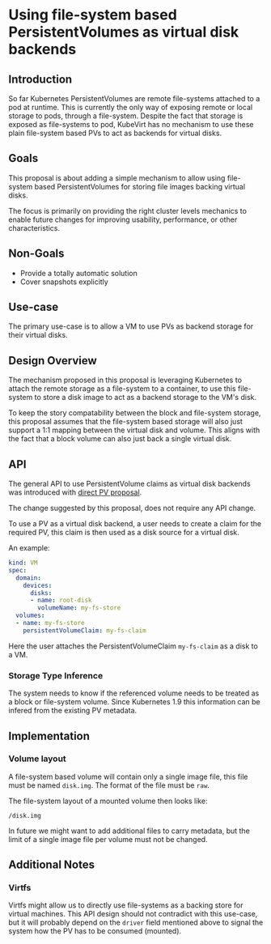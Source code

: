 # Using file-system based PersistentVolumes as virtual disk backends

## Introduction

So far Kubernetes PersistentVolumes are remote file-systems attached to a pod at
runtime. This is currently the only way of exposing remote or local storage to
pods, through a file-system.
Despite the fact that storage is exposed as file-systems to pod, KubeVirt has
no mechanism to use these plain file-system based PVs to act as backends for
virtual disks.


## Goals

This proposal is about adding a simple mechanism to allow using file-system
based PersistentVolumes for storing file images backing virtual disks.

The focus is primarily on providing the right cluster levels mechanics to enable
future changes for improving usability, performance, or other characteristics.


## Non-Goals

- Provide a totally automatic solution
- Cover snapshots explicitly


## Use-case

The primary use-case is to allow a VM to use PVs as backend storage for their
virtual disks.


## Design Overview

The mechanism proposed in this proposal is leveraging Kubernetes to attach
the remote storage as a file-system to a container, to use this file-system to
store a disk image to act as a backend storage to the VM's disk.

To keep the story compatability between the block and file-system storage, this
proposal assumes that the file-system based storage will also just support a 1:1
mapping between the virtual disk and volume.
This aligns with the fact that a block volume can also just back a single
virtual disk.


## API

The general API to use PersistentVolume claims as virtual disk backends was
introduced with [direct PV proposal](direct-pv-disks.md).

The change suggested by this proposal, does not require any API change.

To use a PV as a virtual disk backend, a user needs to create a claim for the
required PV, this claim is then used as a disk source for a virtual disk.

An example:

```yaml
kind: VM
spec:
  domain:
    devices:
      disks:
      - name: root-disk
        volumeName: my-fs-store
  volumes:
  - name: my-fs-store
    persistentVolumeClaim: my-fs-claim
```

Here the user attaches the PersistentVolumeClaim `my-fs-claim` as a disk to a
VM.


### Storage Type Inference

The system needs to know if the referenced volume needs to be treated as a
block or file-system volume.
Since Kubernetes 1.9 this information can be infered from the existing PV
metadata.


## Implementation

### Volume layout

A file-system based volume will contain only a single image file, this file
must be named `disk.img`.
The format of the file must be `raw`.

The file-system layout of a mounted volume then looks like:

```
/disk.img
```

In future we might want to add additional files to carry metadata, but the limit
of a single image file per volume must not be changed.


## Additional Notes

### Virtfs

Virtfs might allow us to directly use file-systems as a backing store for
virtual machines.
This API design should not contradict with this use-case, but it will probably
depend on the `driver` field mentioned above to signal the system how the PV has
to be consumed (mounted).
